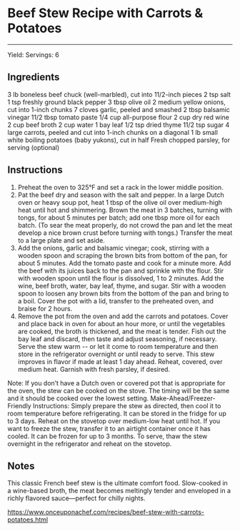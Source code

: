 # Beef Stew Recipe with Carrots & Potatoes
---
Yield: Servings: 6

## Ingredients
3 lb boneless beef chuck (well-marbled), cut into 11/2-inch pieces
2 tsp salt
1 tsp freshly ground black pepper
3 tbsp olive oil
2 medium yellow onions, cut into 1-inch chunks
7 cloves garlic, peeled and smashed
2 tbsp balsamic vinegar
11/2 tbsp tomato paste
1/4 cup all-purpose flour
2 cup dry red wine
2 cup beef broth
2 cup water
1 bay leaf
1/2 tsp dried thyme
11/2 tsp sugar
4 large carrots, peeled and cut into 1-inch chunks on a diagonal
1 lb small white boiling potatoes (baby yukons), cut in half
Fresh chopped parsley, for serving (optional)

## Instructions
1. Preheat the oven to 325°F and set a rack in the lower middle position.
2. Pat the beef dry and season with the salt and pepper. In a large Dutch oven or heavy soup pot, heat 1 tbsp of the olive oil over medium-high heat until hot and shimmering. Brown the meat in 3 batches, turning with tongs, for about 5 minutes per batch; add one tbsp more oil for each batch. (To sear the meat properly, do not crowd the pan and let the meat develop a nice brown crust before turning with tongs.) Transfer the meat to a large plate and set aside.
3. Add the onions, garlic and balsamic vinegar; cook, stirring with a wooden spoon and scraping the brown bits from bottom of the pan, for about 5 minutes. Add the tomato paste and cook for a minute more. Add the beef with its juices back to the pan and sprinkle with the flour. Stir with wooden spoon until the flour is dissolved, 1 to 2 minutes. Add the wine, beef broth, water, bay leaf, thyme, and sugar. Stir with a wooden spoon to loosen any brown bits from the bottom of the pan and bring to a boil. Cover the pot with a lid, transfer to the preheated oven, and braise for 2 hours.
4. Remove the pot from the oven and add the carrots and potatoes. Cover and place back in oven for about an hour more, or until the vegetables are cooked, the broth is thickened, and the meat is tender. Fish out the bay leaf and discard, then taste and adjust seasoning, if necessary. Serve the stew warm -- or let it come to room temperature and then store in the refrigerator overnight or until ready to serve. This stew improves in flavor if made at least 1 day ahead. Reheat, covered, over medium heat. Garnish with fresh parsley, if desired.

Note: If you don’t have a Dutch oven or covered pot that is appropriate for the oven, the stew can be cooked on the stove. The timing will be the same and it should be cooked over the lowest setting.
Make-Ahead/Freezer-Friendly Instructions: Simply prepare the stew as directed, then cool it to room temperature before refrigerating. It can be stored in the fridge for up to 3 days. Reheat on the stovetop over medium-low heat until hot. If you want to freeze the stew, transfer it to an airtight container once it has cooled. It can be frozen for up to 3 months. To serve, thaw the stew overnight in the refrigerator and reheat on the stovetop.

## Notes

This classic French beef stew is the ultimate comfort food. Slow-cooked in a wine-based broth, the meat becomes meltingly tender and enveloped in a richly flavored sauce—perfect for chilly nights.

https://www.onceuponachef.com/recipes/beef-stew-with-carrots-potatoes.html